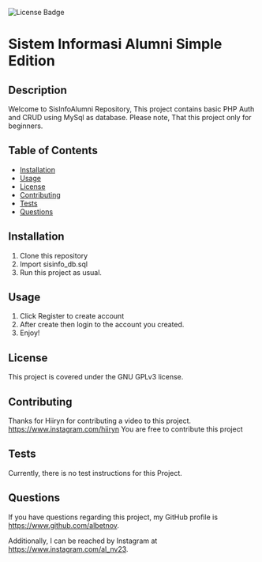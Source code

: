 ![License Badge](https://img.shields.io/badge/license-GNU%20GPLv3-green)

# Sistem Informasi Alumni Simple Edition

## Description

Welcome to SisInfoAlumni Repository, This project contains basic PHP Auth and CRUD using MySql as database. Please note, That this project only for beginners.

## Table of Contents

- [Installation](#installation)
- [Usage](#usage)
- [License](#license)
- [Contributing](#contributing)
- [Tests](#tests)
- [Questions](#questions)

## Installation

1. Clone this repository 
2. Import sisinfo_db.sql 
3. Run this project as usual.

## Usage

1. Click Register to create account 
2. After create then login to the account you created. 
3. Enjoy!

## License

This project is covered under the GNU GPLv3 license.

## Contributing

Thanks for Hiiryn for contributing a video to this project. <https://www.instagram.com/hiiryn>
You are free to contribute this project

## Tests

Currently, there is no test instructions for this Project.

## Questions

If you have questions regarding this project, my GitHub profile is <https://www.github.com/albetnov>.

Additionally, I can be reached by Instagram at <https://www.instagram.com/al_nv23>.
